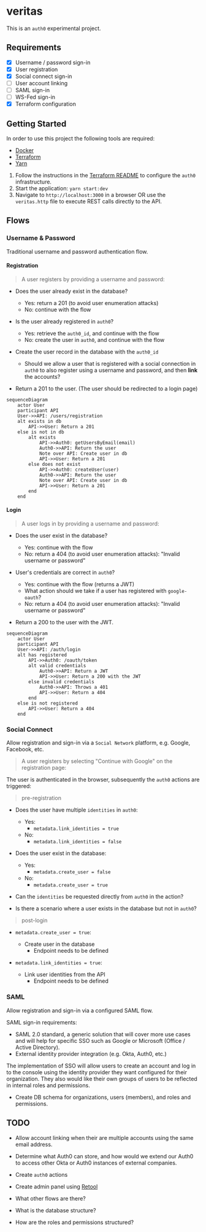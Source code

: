 # veritas

This is an `auth0` experimental project.

## Requirements

- [x] Username / password sign-in
- [x] User registration
- [x] Social connect sign-in
- [ ] User account linking
- [ ] SAML sign-in
- [ ] WS-Fed sign-in
- [x] Terraform configuration

## Getting Started

In order to use this project the following tools are required:

- [Docker](https://www.docker.com/products/docker-desktop)
- [Terraform](https://learn.hashicorp.com/tutorials/terraform/install-cli)
- [Yarn](https://yarnpkg.com/getting-started/install)

1. Follow the instructions in the [Terraform README](./terraform/README.md) to configure the `auth0`
   infrastructure.
2. Start the application: `yarn start:dev`
3. Navigate to `http://localhost:3000` in a browser OR use the `veritas.http` file to execute REST
   calls directly to the API.

## Flows

### Username & Password

Traditional username and password authentication flow.

#### Registration

> A user registers by providing a username and password:

- Does the user already exist in the database?

  - Yes: return a 201 (to avoid user enumeration attacks)
  - No: continue with the flow

- Is the user already registered in `auth0`?

  - Yes: retrieve the `auth0_id`, and continue with the flow
  - No: create the user in `auth0`, and continue with the flow

- Create the user record in the database with the `auth0_id`

  - Should we allow a user that is registered with a social connection in `auth0` to also register
    using a username and password, and then **link** the accounts?

- Return a 201 to the user. (The user should be redirected to a login page)

```mermaid
sequenceDiagram
    actor User
    participant API
    User->>API: /users/registration
    alt exists in db
        API->>User: Return a 201
    else is not in db
        alt exists
            API->>Auth0: getUsersByEmail(email)
            Auth0->>API: Return the user
            Note over API: Create user in db
            API->>User: Return a 201
        else does not exist
            API->>Auth0: createUser(user)
            Auth0->>API: Return the user
            Note over API: Create user in db
            API->>User: Return a 201
        end
    end
```

#### Login

> A user logs in by providing a username and password:

- Does the user exist in the database?

  - Yes: continue with the flow
  - No: return a 404 (to avoid user enumeration attacks): "Invalid username or password"

- User's credentials are correct in `auth0`?

  - Yes: continue with the flow (returns a JWT)
  - What action should we take if a user has registered with `google-oauth`?
  - No: return a 404 (to avoid user enumeration attacks): "Invalid username or password"

- Return a 200 to the user with the JWT.

```mermaid
sequenceDiagram
    actor User
    participant API
    User->>API: /auth/login
    alt has registered
        API->>Auth0: /oauth/token
        alt valid credentials
            Auth0->>API: Return a JWT
            API->>User: Return a 200 with the JWT
        else invalid credentials
            Auth0->>API: Throws a 401
            API->>User: Return a 404
        end
    else is not registered
        API->>User: Return a 404
    end
```

### Social Connect

Allow registration and sign-in via a `Social Network` platform, e.g. Google, Facebook, etc.

> A user registers by selecting "Continue with Google" on the registration page:

The user is authenticated in the browser, subsequently the `auth0` actions are triggered:

> pre-registration

- Does the user have multiple `identities` in `auth0`:

  - Yes:
    - `metadata.link_identities = true`
  - No:
    - `metadata.link_identities = false`

- Does the user exist in the database:

  - Yes:
    - `metadata.create_user = false`
  - No:
    - `metadata.create_user = true`

- Can the `identities` be requested directly from `auth0` in the action?
- Is there a scenario where a user exists in the database but not in `auth0`?

> post-login

- `metadata.create_user = true`:

  - Create user in the database
    - Endpoint needs to be defined

- `metadata.link_identities = true`:

  - Link user identities from the API
    - Endpoint needs to be defined

### SAML

Allow registration and sign-in via a configured SAML flow.

SAML sign-in requirements:

- SAML 2.0 standard, a generic solution that will cover more use cases and will help for specific
  SSO such as Google or Microsoft (Office / Active Directory).
- External identity provider integration (e.g. Okta, Auth0, etc.)

The implementation of SSO will allow users to create an account and log in to the console using the
identity provider they want configured for their organization. They also would like their own groups
of users to be reflected in internal roles and permissions.

- Create DB schema for organizations, users (members), and roles and permissions.

## TODO

- Allow account linking when their are multiple accounts using the same email address.

- Determine what Auth0 can store, and how would we extend our Auth0 to access other Okta or Auth0
  instances of external companies.

- Create `auth0` actions

- Create admin panel using [Retool](https://retool.com/)

- What other flows are there?

- What is the database structure?

- How are the roles and permissions structured?

